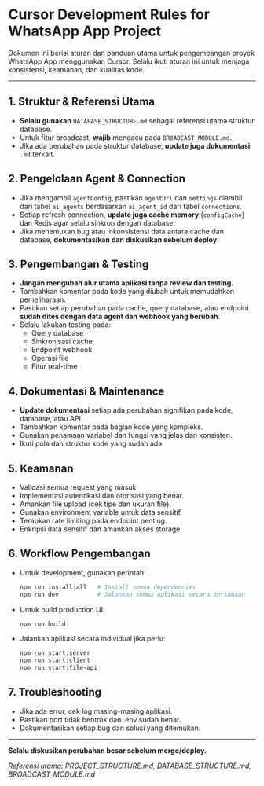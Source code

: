 # Cursor Development Rules for WhatsApp App Project

Dokumen ini berisi aturan dan panduan utama untuk pengembangan proyek WhatsApp App menggunakan Cursor. Selalu ikuti aturan ini untuk menjaga konsistensi, keamanan, dan kualitas kode.

---

## 1. Struktur & Referensi Utama
- **Selalu gunakan** `DATABASE_STRUCTURE.md` sebagai referensi utama struktur database.
- Untuk fitur broadcast, **wajib** mengacu pada `BROADCAST_MODULE.md`.
- Jika ada perubahan pada struktur database, **update juga dokumentasi** `.md` terkait.

## 2. Pengelolaan Agent & Connection
- Jika mengambil `agentConfig`, pastikan `agentUrl` dan `settings` diambil dari tabel `ai_agents` berdasarkan `ai_agent_id` dari tabel `connections`.
- Setiap refresh connection, **update juga cache memory** (`configCache`) dan Redis agar selalu sinkron dengan database.
- Jika menemukan bug atau inkonsistensi data antara cache dan database, **dokumentasikan dan diskusikan sebelum deploy**.

## 3. Pengembangan & Testing
- **Jangan mengubah alur utama aplikasi tanpa review dan testing.**
- Tambahkan komentar pada kode yang diubah untuk memudahkan pemeliharaan.
- Pastikan setiap perubahan pada cache, query database, atau endpoint **sudah dites dengan data agent dan webhook yang berubah**.
- Selalu lakukan testing pada:
  - Query database
  - Sinkronisasi cache
  - Endpoint webhook
  - Operasi file
  - Fitur real-time

## 4. Dokumentasi & Maintenance
- **Update dokumentasi** setiap ada perubahan signifikan pada kode, database, atau API.
- Tambahkan komentar pada bagian kode yang kompleks.
- Gunakan penamaan variabel dan fungsi yang jelas dan konsisten.
- Ikuti pola dan struktur kode yang sudah ada.

## 5. Keamanan
- Validasi semua request yang masuk.
- Implementasi autentikasi dan otorisasi yang benar.
- Amankan file upload (cek tipe dan ukuran file).
- Gunakan environment variable untuk data sensitif.
- Terapkan rate limiting pada endpoint penting.
- Enkripsi data sensitif dan amankan akses storage.

## 6. Workflow Pengembangan
- Untuk development, gunakan perintah:
  ```bash
  npm run install:all   # Install semua dependencies
  npm run dev           # Jalankan semua aplikasi secara bersamaan
  ```
- Untuk build production UI:
  ```bash
  npm run build
  ```
- Jalankan aplikasi secara individual jika perlu:
  ```bash
  npm run start:server
  npm run start:client
  npm run start:file-api
  ```

## 7. Troubleshooting
- Jika ada error, cek log masing-masing aplikasi.
- Pastikan port tidak bentrok dan .env sudah benar.
- Dokumentasikan setiap bug dan solusi yang ditemukan.

---

**Selalu diskusikan perubahan besar sebelum merge/deploy.**

_Referensi utama: PROJECT_STRUCTURE.md, DATABASE_STRUCTURE.md, BROADCAST_MODULE.md_ 